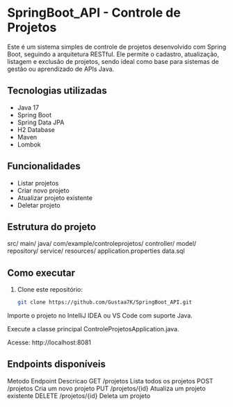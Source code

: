 # SpringBoot_API - Controle de Projetos

Este é um sistema simples de controle de projetos desenvolvido com Spring Boot, seguindo a arquitetura RESTful. Ele permite o cadastro, atualização, listagem e exclusão de projetos, sendo ideal como base para sistemas de gestão ou aprendizado de APIs Java.

## Tecnologias utilizadas

- Java 17  
- Spring Boot  
- Spring Data JPA  
- H2 Database  
- Maven  
- Lombok  

## Funcionalidades

- Listar projetos  
- Criar novo projeto  
- Atualizar projeto existente  
- Deletar projeto  

## Estrutura do projeto

src/ main/ java/ com/example/controleprojetos/ controller/ model/ repository/ service/ resources/ application.properties data.sql

## Como executar

1. Clone este repositório:
   ```bash
   git clone https://github.com/Gustaa7K/SpringBoot_API.git
Importe o projeto no IntelliJ IDEA ou VS Code com suporte Java.

Execute a classe principal ControleProjetosApplication.java.

Acesse: http://localhost:8081

## Endpoints disponíveis

Metodo	Endpoint	Descricao
GET	/projetos	Lista todos os projetos
POST	/projetos	Cria um novo projeto
PUT	/projetos/{id}	Atualiza um projeto existente
DELETE	/projetos/{id}	Deleta um projeto

